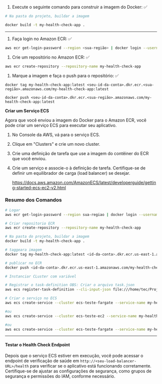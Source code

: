 1. Execute o seguinte comando para construir a imagem do Docker: :white_check_mark:

```bash
# Na pasta do projeto, buildar a imagem

docker build -t my-health-check-app .
```



-----------------------------------------------------------------------------------------------------------------------------------------------------------------------------------------------------------------------------



1. Faça login no Amazon ECR: :white_check_mark:

```bash
aws ecr get-login-password --region <sua-região> | docker login --username AWS --password-stdin <seu-id-da-conta>.dkr.ecr.<sua-região>.amazonaws.com
```

1. Crie um repositório no Amazon ECR: :white_check_mark:

```bash
aws ecr create-repository --repository-name my-health-check-app
```

1. Marque a imagem e faça o push para o repositório: :white_check_mark:

```docker
docker tag my-health-check-app:latest <seu-id-da-conta>.dkr.ecr.<sua-região>.amazonaws.com/my-health-check-app:latest

docker push <seu-id-da-conta>.dkr.ecr.<sua-região>.amazonaws.com/my-health-check-app:latest
```



**Criar um Serviço ECS**

Agora que você enviou a imagem do Docker para o Amazon ECR, você pode criar um serviço ECS para executar seu aplicativo.

1. No Console da AWS, vá para o serviço ECS.

2. Clique em "Clusters" e crie um novo cluster.

3. Crie uma definição de tarefa que use a imagem do contêiner do ECR que você enviou.

4. Crie um serviço e associe-o à definição de tarefa. Certifique-se de definir um equilibrador de carga (load balancer) se desejar.

   

   https://docs.aws.amazon.com/AmazonECS/latest/developerguide/getting-started-ecs-ec2-v2.html

   

### Resumo dos Comandos

```bash
# Logar
aws ecr get-login-password --region sua-regiao | docker login --username AWS --password-stdin sua-conta-id.dkr.ecr.sua-regiao.amazonaws.com

# Criar repositorio ECR
aws ecr create-repository --repository-name my-health-check-app

# Na pasta do projeto, buildar a imagem
docker build -t my-health-check-app .

# taggeara imagem
docker tag my-health-check-app:latest <id-da-conta>.dkr.ecr.us-east-1.amazonaws.com/my-health-check-app:latest

# publicar no ECR
docker push <id-da-conta>.dkr.ecr.us-east-1.amazonaws.com/my-health-check-app:latest

# Instanciar CLuster com variável

# Registrar o task-definition OBS: Criar o arquivo task.json
aws ecs register-task-definition --cli-input-json file:///home/tec/Projects/health-check-api/fargate/task.json

# Criar o serviço no ECS
aws ecs create-service --cluster ecs-teste-fargate --service-name my-health-check-app-service --task-definition platform-health-check --desired-count 1 --launch-type FARGATE --network-configuration file:///home/tec/Projects/health-check-api/fargate/awsvpc.json

#ou
aws ecs create-service --cluster ecs-teste-ec2 --service-name my-health-check-app-service --task-definition platform-health-check --desired-count 1 --launch-type EC2

#ou
aws ecs create-service --cluster ecs-teste-fargate --service-name my-health-check-app-service --task-definition teste-task-definition --desired-count 1 --launch-type FARGATE --network-configuration file:///home/tec/Projects/health-check-api/fargate/awsvpc.json
```





<hr>


#### Testar o Health Check Endpoint

Depois que o serviço ECS estiver em execução, você pode acessar o endpoint de verificação de saúde em `http://<seu-load-balancer-URL>/health` para verificar se o aplicativo está funcionando corretamente. Certifique-se de ajustar as configurações de segurança, como grupos de segurança e permissões do IAM, conforme necessário.

